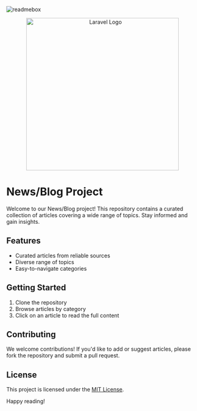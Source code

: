 ![readmebox](https://github.com/porn-codex/Java79/assets/106463487/c7327c43-75d7-4e9b-b818-b96648559d97)
<p align="center"><a href="https://laravel.com" target="_blank"><img src="https://raw.githubusercontent.com/laravel/art/master/logo-lockup/5%20SVG/2%20CMYK/1%20Full%20Color/laravel-logolockup-cmyk-red.svg" width="400" alt="Laravel Logo"></a></p>


# News/Blog Project

Welcome to our News/Blog project! This repository contains a curated collection of articles covering a wide range of topics. Stay informed and gain insights.

## Features

- Curated articles from reliable sources
- Diverse range of topics
- Easy-to-navigate categories

## Getting Started

1. Clone the repository
2. Browse articles by category
3. Click on an article to read the full content

## Contributing

We welcome contributions! If you'd like to add or suggest articles, please fork the repository and submit a pull request.

## License

This project is licensed under the [MIT License](LICENSE).

Happy reading!
